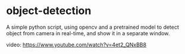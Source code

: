 # object-detection
A simple python script, using opencv and a pretrained model to detect object from camera in real-time, and show it in a separate window.

video:
https://www.youtube.com/watch?v=4et2_QNxBB8
